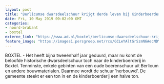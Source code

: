 ```yaml
---
layout: post
title: "Berlicumse dwarsdeelschuur krijgt derde leven bij Kinderboerderij Boxtel"
date: Fri, 10 May 2019 09:02:00 GMT
categories: 
- noord-brabant 
- boxtel 
externe_link: "https://www.ad.nl/boxtel/berlicumse-dwarsdeelschuur-krijgt-derde-leven-bij-kinderboerderij-boxtel~af1ef9e7/"
feature_image: "https://images1.persgroep.net/rcs/GCLeYAltGrSzmN6AecNDYiZpy98/diocontent/100586467/_fitwidth/400/?appId=21791a8992982cd8da851550a453bd7f&quality=0.7"
---
```


BOXTEL - Het heeft bijna tweeënhalf jaar geduurd, maar nu komt de beloofde historische dwarsdeelschuur toch naar de kinderboerderij in Boxtel. Tenminste, enkele gebinten van een oude boerenschuur uit Berlicum en andere bouwmaterialen. Daarmee wordt de schuur 'herbouwd'. De gemeente steekt er een ton in en de kinderboerderij een halve ton.

